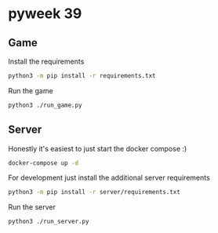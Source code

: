 # pyweek 39

## Game

Install the requirements

```sh
python3 -m pip install -r requirements.txt
```

Run the game 

```sh
python3 ./run_game.py
```

## Server

Honestly it's easiest to just start the docker compose :)

```sh
docker-compose up -d
```

For development just install the additional server requirements

```sh
python3 -m pip install -r server/requirements.txt
```

Run the server

```sh
python3 ./run_server.py
```


